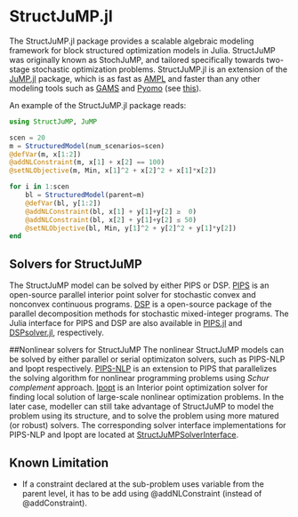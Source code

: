 # StructJuMP.jl
The StructJuMP.jl package provides a scalable algebraic modeling framework for block structured optimization models in Julia. StructJuMP was originally known as StochJuMP, and tailored specifically towards two-stage stochastic optimization problems. StructJuMP.jl is an extension of the [JuMP.jl](https://github.com/JuliaOpt/JuMP.jl) package, which is as fast as [AMPL](http://ampl.com) and faster than any other modeling tools such as [GAMS](http://www.gams.com) and [Pyomo](http://www.pyomo.org) (see [this](http://arxiv.org/pdf/1312.1431.pdf)).

An example of the StructJuMP.jl package reads:
```julia
using StructJuMP, JuMP

scen = 20
m = StructuredModel(num_scenarios=scen)
@defVar(m, x[1:2])
@addNLConstraint(m, x[1] + x[2] == 100)
@setNLObjective(m, Min, x[1]^2 + x[2]^2 + x[1]*x[2])

for i in 1:scen
    bl = StructuredModel(parent=m)
    @defVar(bl, y[1:2])
    @addNLConstraint(bl, x[1] + y[1]+y[2] ≥  0)
    @addNLConstraint(bl, x[2] + y[1]+y[2] ≤ 50)
    @setNLObjective(bl, Min, y[1]^2 + y[2]^2 + y[1]*y[2])
end
```

## Solvers for StructJuMP
The StructJuMP model can be solved by either PIPS or DSP. [PIPS](https://github.com/Argonne-National-Laboratory/PIPS/) is an open-source parallel interior point solver for stochastic convex and nonconvex continuous programs. [DSP](https://github.com/kibaekkim/DSP) is a open-source package of the parallel decomposition methods for stochastic mixed-integer programs. The Julia interface for PIPS and DSP are also available in [PIPS.jl](https://github.com/kibaekkim/PIPS.jl) and [DSPsolver.jl](https://github.com/kibaekkim/DSPsolver.jl), respectively.

##Nonlinear solvers for StructJuMP
The nonlinear StructJuMP models can be solved by either parallel or serial optimizaton solvers, such as PIPS-NLP and Ipopt respectively. [PIPS-NLP](https://github.com/Argonne-National-Laboratory/PIPS) is an extension to PIPS that parallelizes the solving algorithm for nonlinear programming problems using *Schur complement* approach. [Ipopt](https://projects.coin-or.org/Ipopt) is an Interior point optimization solver for finding local solution of large-scale nonlinear optimization problems. In the later case, modeller can still take advantage of StructJuMP to model the problem using its structure, and to solve the problem using more matured (or robust) solvers. The corresponding solver interface implementations for PIPS-NLP and Ipopt are located at [StructJuMPSolverInterface](https://github.com/fqiang/StructJuMPSolverInterface.jl). 

## Known Limitation
* If a constraint declared at the sub-problem uses variable from the parent level, it has to be add using @addNLConstraint (instead of @addConstraint). 
